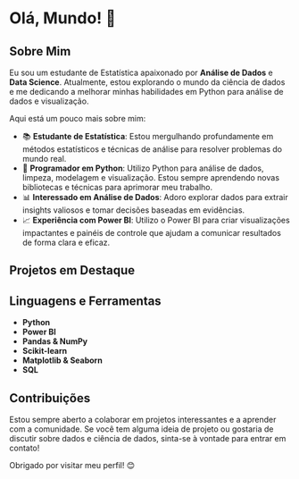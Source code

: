 # Olá, Mundo! 👋

## Sobre Mim

Eu sou um estudante de Estatística apaixonado por **Análise de Dados** e **Data Science**. Atualmente, estou explorando o mundo da ciência de dados e me dedicando a melhorar minhas habilidades em Python para análise de dados e visualização.

Aqui está um pouco mais sobre mim:

- 📚 **Estudante de Estatística**: Estou mergulhando profundamente em métodos estatísticos e técnicas de análise para resolver problemas do mundo real.
- 🐍 **Programador em Python**: Utilizo Python para análise de dados, limpeza, modelagem e visualização. Estou sempre aprendendo novas bibliotecas e técnicas para aprimorar meu trabalho.
- 📊 **Interessado em Análise de Dados**: Adoro explorar dados para extrair insights valiosos e tomar decisões baseadas em evidências.
- 📈 **Experiência com Power BI**: Utilizo o Power BI para criar visualizações impactantes e painéis de controle que ajudam a comunicar resultados de forma clara e eficaz.

## Projetos em Destaque

## Linguagens e Ferramentas

- **Python**
- **Power BI**
- **Pandas & NumPy**
- **Scikit-learn**
- **Matplotlib & Seaborn**
- **SQL**

## Contribuições

Estou sempre aberto a colaborar em projetos interessantes e a aprender com a comunidade. Se você tem alguma ideia de projeto ou gostaria de discutir sobre dados e ciência de dados, sinta-se à vontade para entrar em contato!

Obrigado por visitar meu perfil! 😊


<!---
RobsonFioranni/RobsonFioranni is a ✨ special ✨ repository because its `README.md` (this file) appears on your GitHub profile.
You can click the Preview link to take a look at your changes.
--->
